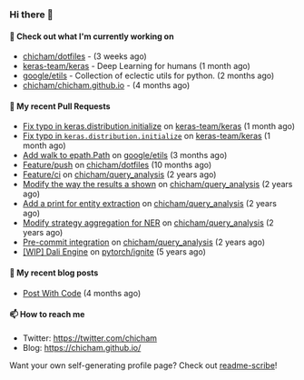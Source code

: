 ### Hi there 👋

#### 👷 Check out what I'm currently working on

- [chicham/dotfiles](https://github.com/chicham/dotfiles) -  (3 weeks ago)
- [keras-team/keras](https://github.com/keras-team/keras) - Deep Learning for humans (1 month ago)
- [google/etils](https://github.com/google/etils) - Collection of eclectic utils for python. (2 months ago)
- [chicham/chicham.github.io](https://github.com/chicham/chicham.github.io) -  (4 months ago)

#### 🔨 My recent Pull Requests

- [Fix typo in keras.distribution.initialize](https://github.com/keras-team/keras/pull/19201) on [keras-team/keras](https://github.com/keras-team/keras) (1 month ago)
- [Fix typo in `keras.distribution.initialize`](https://github.com/keras-team/keras/pull/19200) on [keras-team/keras](https://github.com/keras-team/keras) (1 month ago)
- [Add walk to epath.Path](https://github.com/google/etils/pull/525) on [google/etils](https://github.com/google/etils) (3 months ago)
- [Feature/push](https://github.com/chicham/dotfiles/pull/7) on [chicham/dotfiles](https://github.com/chicham/dotfiles) (10 months ago)
- [Feature/ci](https://github.com/chicham/query_analysis/pull/5) on [chicham/query_analysis](https://github.com/chicham/query_analysis) (2 years ago)
- [Modify the way the results a shown](https://github.com/chicham/query_analysis/pull/4) on [chicham/query_analysis](https://github.com/chicham/query_analysis) (2 years ago)
- [Add a print for entity extraction](https://github.com/chicham/query_analysis/pull/3) on [chicham/query_analysis](https://github.com/chicham/query_analysis) (2 years ago)
- [Modify strategy aggregation for NER](https://github.com/chicham/query_analysis/pull/2) on [chicham/query_analysis](https://github.com/chicham/query_analysis) (2 years ago)
- [Pre-commit integration](https://github.com/chicham/query_analysis/pull/1) on [chicham/query_analysis](https://github.com/chicham/query_analysis) (2 years ago)
- [[WIP] Dali Engine](https://github.com/pytorch/ignite/pull/493) on [pytorch/ignite](https://github.com/pytorch/ignite) (5 years ago)

#### 📜 My recent blog posts

- [Post With Code](https://chicham.github.io/posts/post-with-code/index.html) (4 months ago)

#### 📫 How to reach me

- Twitter: https://twitter.com/chicham
- Blog: https://chicham.github.io/

Want your own self-generating profile page? Check out [readme-scribe](https://github.com/muesli/readme-scribe)!


